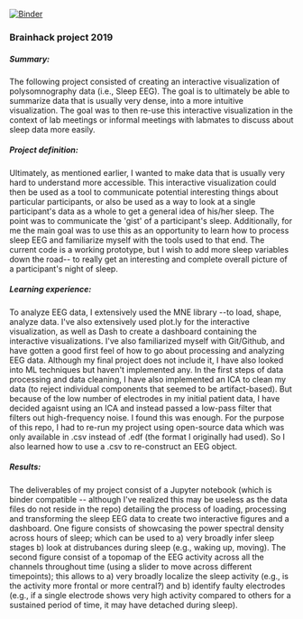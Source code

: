 [![Binder](https://mybinder.org/badge_logo.svg)](https://mybinder.org/v2/gh/mtl-brainhack-school-2019/Soraya-sleep-data-in-PD-patients/master)

### Brainhack project 2019 

##### *Summary:* 
The following project consisted of creating an interactive visualization of polysomnography data (i.e., Sleep EEG). The goal is to ultimately be able to summarize data that is usually very dense, into a more intuitive visualization. The goal was to then re-use this interactive visualization in the context of lab meetings or informal meetings with labmates to discuss about sleep data more easily.

##### *Project definition:* 
Ultimately, as mentioned earlier, I wanted to make data that is usually very hard to understand more accessible. This interactive visualization could then be used as a tool to communicate potential interesting things about particular participants, or also be used as a way to look at a single participant's data as a whole to get a general idea of his/her sleep. The point was to communicate the 'gist' of a participant's sleep. Additionally, for me the main goal was to use this as an opportunity to learn how to process sleep EEG and familiarize myself with the tools used to that end. The current code is a working prototype, but I wish to add more sleep variables down the road-- to really get an interesting and complete overall picture of a participant's night of sleep.

##### *Learning experience:* 
To analyze EEG data, I extensively used the MNE library --to load, shape, analyze data. I've also extensively used plot.ly for the interactive visualization, as well as Dash to create a dashboard containing the interactive visualizations. I've also familiarized myself with Git/Github, and have gotten a good first feel of how to go about processing and analyzing EEG data. Although my final project does not include it, I have also looked into ML techniques but haven't implemented any. In the first steps of data processing and data cleaning, I have also implemented an ICA to clean my data (to reject individual components that seemed to be artifact-based). But because of the low number of electrodes in my initial patient data, I have decided agaisnt using an ICA and instead passed a low-pass filter that filters out high-frequency noise. I found this was enough. For the purpose of this repo, I had to re-run my project using open-source data which was only available in .csv instead of .edf (the format I originally had used). So I also learned how to use a .csv to re-construct an EEG object.

##### *Results:* 
The deliverables of my project consist of a Jupyter notebook (which is binder compatible -- although I've realized this may be useless as the data files do not reside in the repo) detailing the process of loading, processing and transforming the sleep EEG data to create two interactive figures and a dashboard. One figure consists of showcasing the power spectral density across hours of sleep; which can be used to a) very broadly infer sleep stages b) look at distrubances during sleep (e.g., waking up, moving). The second figure consist of a topomap of the EEG activity across all the channels throughout time (using a slider to move across different timepoints); this allows to a) very broadly localize the sleep activity (e.g., is the activity more frontal or more central?) and b) identify faulty electrodes (e.g., if a single electrode shows very high activity compared to others for a sustained period of time, it may have detached during sleep).
